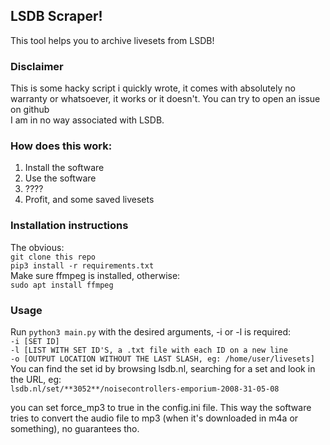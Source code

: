 ## **LSDB Scraper!**
This tool helps you to archive livesets from LSDB!

### **Disclaimer**
This is some hacky script i quickly wrote, it comes with absolutely no warranty or whatsoever, it works or it doesn't.
You can try to open an issue on github   
I am in no way associated with LSDB.
  

### **How does this work:**
1. Install the software
2. Use the software
3. ????
4. Profit, and some saved livesets

### **Installation instructions**
The obvious:  
`git clone this repo`  
`pip3 install -r requirements.txt`  
Make sure ffmpeg is installed, otherwise:  
`sudo apt install ffmpeg`

### **Usage**  
Run `python3 main.py` with the desired arguments, -i or -l is required:  
`-i [SET ID]`  
`-l [LIST WITH SET ID'S, a .txt file with each ID on a new line`  
`-o [OUTPUT LOCATION WITHOUT THE LAST SLASH, eg: /home/user/livesets]`  
You can find the set id by browsing lsdb.nl, searching for a set and look in the URL, eg:  
`lsdb.nl/set/**3052**/noisecontrollers-emporium-2008-31-05-08`

you can set force_mp3 to true in the config.ini file. This way the software tries to convert the audio file to mp3 (when it's downloaded in m4a or something), no guarantees tho.

